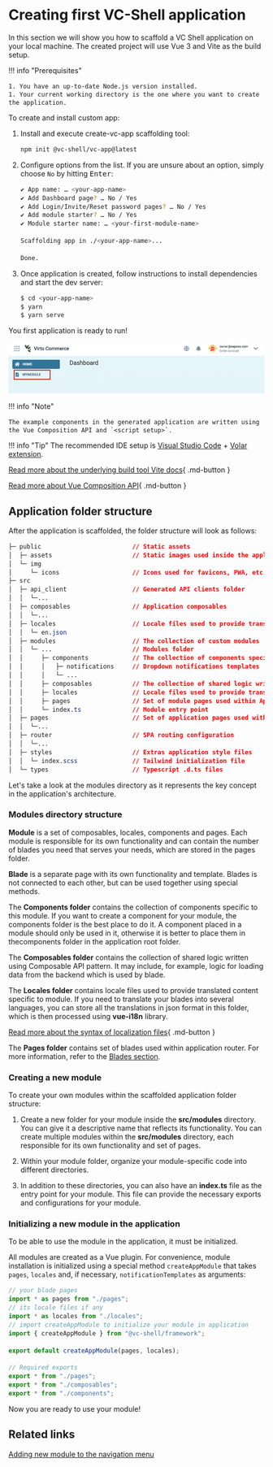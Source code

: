 # Creating first VC-Shell application

In this section we will show you how to scaffold a VC Shell application on your local machine. The created project will use Vue 3 and Vite as the build setup.

!!! info "Prerequisites"

    1. You have an up-to-date Node.js version installed.
    1. Your current working directory is the one where you want to create the application.

To create and install custom app:

1. Install and execute create-vc-app scaffolding tool:

    ```bash
    npm init @vc-shell/vc-app@latest
    ```

1. Configure options from the list. If you are unsure about an option, simply choose `No` by hitting <kbd>Enter</kbd>:

    ```bash
    ✔ App name: … <your-app-name>
    ✔ Add Dashboard page? … No / Yes
    ✔ Add Login/Invite/Reset password pages? … No / Yes
    ✔ Add module starter? … No / Yes
    ✔ Module starter name: … <your-first-module-name>

    Scaffolding app in ./<your-app-name>...

    Done.
    ```

1. Once application is created, follow instructions to install dependencies and start the dev server:

    ```bash
    $ cd <your-app-name>
    $ yarn
    $ yarn serve
    ```

You first application is ready to run!

![New app](../media/new-app.png)

!!! info "Note"

    The example components in the generated application are written using the Vue Composition API and `<script setup>`.


!!! info "Tip"
    The recommended IDE setup is [Visual Studio Code](https://code.visualstudio.com/) + [Volar extension](https://marketplace.visualstudio.com/items?itemName=Vue.volar).

[Read more about the underlying build tool Vite docs](https://vitejs.dev/){ .md-button }

[Read more about Vue Composition API](https://vuejs.org/guide/introduction.html#composition-api){ .md-button }

## Application folder structure

After the application is scaffolded, the folder structure will look as follows:

```css hl_lines="12 13 14 15 16 17 18 19 20"
├─ public                         // Static assets
│  ├─ assets                      // Static images used inside the application.
│  └─ img
│     └─ icons                    // Icons used for favicons, PWA, etc.
├─ src
│  ├─ api_client                  // Generated API clients folder
│  │  └─...
│  ├─ composables                 // Application composables
│  │  └─...
│  ├─ locales                     // Locale files used to provide translated content
│  │  └─ en.json
│  ├─ modules                     // The collection of custom modules
│  │  └─ ...                      // Modules folder
│  │     ├─ components            // The collection of components specific for this module
│  │     │   ├─ notifications     // Dropdown notifications templates
│  │     │   └─ ...
│  │     ├─ composables           // The collection of shared logic written using Composable API pattern.
│  │     ├─ locales               // Locale files used to provide translated content specific for this module
│  │     ├─ pages                 // Set of module pages used within Application router
│  │     └─ index.ts              // Module entry point
│  ├─ pages                       // Set of application pages used within Application router.
│  │  └─...
│  ├─ router                      // SPA routing configuration
│  │  └─...
│  ├─ styles                      // Extras application style files
│  │  └─ index.scss               // Tailwind initialization file
│  └─ types                       // Typescript .d.ts files
```

Let's take a look at the modules directory as it represents the key concept in the application's architecture.

### Modules directory structure

**Module** is a set of composables, locales, components and pages. Each module is responsible for its own functionality and can contain the number of blades you need that serves your needs, which are stored in the pages folder.

**Blade** is a separate page with its own functionality and template. Blades is not connected to each other, but can be used together using special methods.

The **Components folder** contains the collection of components specific to this module. If you want to create a component for your module, the components folder is the best place to do it. A component placed in a module should only be used in it, otherwise it is better to place them in thecomponents folder in the application root folder.

The **Composables folder** contains the collection of shared logic written using Composable API pattern. It may include, for example, logic for loading data from the backend which is used by blade.

The **Locales folder** contains locale files used to provide translated content specific to module. If you need to translate your blades into several languages, you can store all the translations in json format in this folder, which is then processed using **vue-i18n** library.

[Read more about the syntax of localization files](https://kazupon.github.io/vue-i18n/){ .md-button }

The **Pages folder** contains set of blades used within application router. For more information, refer to the [Blades section](../../Platform-Manager/Extensibility-Points/blades-and-navigation.md).

### Creating a new module
To create your own modules within the scaffolded application folder structure:

1. Create a new folder for your module inside the **src/modules** directory. You can give it a descriptive name that reflects its functionality. You can create multiple modules within the **src/modules** directory, each responsible for its own functionality and set of pages.

1. Within your module folder, organize your module-specific code into different directories.

1. In addition to these directories, you can also have an **index.ts** file as the entry point for your module. This file can provide the necessary exports and configurations for your module.


### Initializing a new module in the application

To be able to use the module in the application, it must be initialized.

All modules are created as a Vue plugin. For convenience, module installation is initialized using a special method `createAppModule` that takes `pages`, `locales` and, if necessary, `notificationTemplates` as arguments:

```typescript title="index.ts" linenums="1"
// your blade pages
import * as pages from "./pages";
// its locale files if any
import * as locales from "./locales";
// import createAppModule to initialize your module in application
import { createAppModule } from "@vc-shell/framework";

export default createAppModule(pages, locales);

// Required exports
export * from "./pages";
export * from "./composables";
export * from "./components";
```

Now you are ready to use your module!

## Related links

[Adding new module to the navigation menu](navigation.md)

